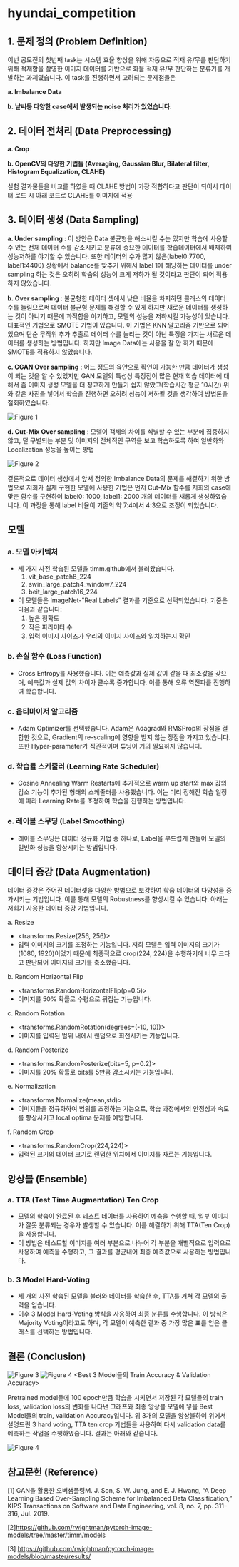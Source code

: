 # hyundai_competition


## 1. 문제 정의 (Problem Definition)

이번 공모전의 첫번째 task는 시스템 효율 향상을 위해 자동으로 적재 유/무를 판단하기 위해 적재함을 촬영한 이미지 데이터를 기반으로 화물 적재 유/무 판단하는 분류기를 개발하는 과제였습니다. 이 task를 진행하면서 고려되는 문제점들은 

**a. Imbalance Data**

**b. 날씨등 다양한 case에서 발생되는 noise 처리가 있었습니다.**

## 2. 데이터 전처리 (Data Preprocessing)

**a. Crop**

**b. OpenCV의 다양한 기법들 (Averaging, Gaussian Blur, Bilateral filter, Histogram Equalization, CLAHE)**

실험 결과물들을 비교를 하였을 때 CLAHE 방법이 가장 적합하다고 판단이 되어서 데이터 로드 시 아래 코드로 CLAHE를 이미지에 적용


## 3. 데이터 생성 (Data Sampling)

**a. Under sampling** : 이 방안은 Data 불균형을 해소시킬 수는 있지만 학습에 사용할 수 있는 전체 데이터 수를 감소시키고 분류에 중요한 데이터를 학습데이터에서 배제하여 성능저하를 야기할 수 있습니다. 또한 데이터의 수가 많지 않은(label0:7700, label1:4400) 상황에서 balance를 맞추기 위해서 label 1에 해당하는 데이터를 under sampling 하는 것은 오히려 학습의 성능이 크게 저하가 될 것이라고 판단이 되어 적용하지 않았습니다.

**b. Over sampling** : 불균형한 데이터 셋에서 낮은 비율을 차지하던 클래스의 데이터 수를 늘림으로써 데이터 불균형 문제를 해결할 수 있게 하지만 새로운 데이터를 생성하는 것이 아니기 때문에 과적합을 야기하고, 모델의 성능을 저하시킬 가능성이 있습니다. 대표적인 기법으로 SMOTE 기법이 있습니다. 이 기법은 KNN 알고리즘 기반으로 되어있으며 단순 무작위 추가 추출로 데이터 수를 늘리는 것이 아닌 특징을 가지는 새로운 데이터를 생성하는 방법입니다. 하지만 Image Data에는 사용을 잘 안 하기 때문에 SMOTE를 적용하지 않았습니다. 

**c. CGAN Over sampling** : 어느 정도의 육안으로 확인이 가능한 만큼 데이터가 생성이 되는 것을 알 수 있었지만 GAN 모델의 특성상 특징점이 많은 현재 학습 데이터에 대해서 좀 이미지 생성 모델을 더 정교하게 만들기 쉽지 않았고(학습시간 평균 10시간) 위와 같은 사진을 넣어서 학습을 진행하면 오히려 성능이 저하될 것을 생각하여 방법론을 철회하였습니다.

![Figure 1](/figure/CGAN.png)

**d. Cut-Mix Over sampling** : 모델이 객체의 차이를 식별할 수 있는 부분에 집중하지 않고, 덜 구별되는 부분 및 이미지의 전체적인 구역을 보고 학습하도록 하여 일반화와 Localization 성능을 높이는 방법

![Figure 2](/figure/custom_cutmix.png)

결론적으로 데이터 생성에서 앞서 정의한 Imbalance Data의 문제를 해결하기 위한 방법으로 저희가 실제 구현한 모델에 사용한 기법은 먼저 Cut-Mix 함수를 저희의 case에 맞춘 함수를 구현하여 label0: 1000, label1: 2000 개의 데이터를 새롭게 생성하였습니다. 이 과정을 통해 label 비율이 기존의 약 7:4에서 4:3으로 조정이 되었습니다. 


## 모델

### a. 모델 아키텍처
- 세 가지 사전 학습된 모델을 timm.github에서 불러왔습니다.
    1. vit_base_patch8_224
    2. swin_large_patch4_window7_224
    3. beit_large_patch16_224
- 이 모델들은 ImageNet-"Real Labels" 결과를 기준으로 선택되었습니다. 기준은 다음과 같습니다:
    1. 높은 정확도
    2. 작은 파라미터 수
    3. 입력 이미지 사이즈가 우리의 이미지 사이즈와 일치하는지 확인

### b. 손실 함수 (Loss Function)
- Cross Entropy를 사용했습니다. 이는 예측값과 실제 값이 같을 때 최소값을 갖으며, 예측값과 실제 값의 차이가 클수록 증가합니다. 이를 통해 오류 역전파를 진행하여 학습합니다.

### c. 옵티마이저 알고리즘
- Adam Optimizer를 선택했습니다. Adam은 Adagrad와 RMSProp의 장점을 결합한 것으로, Gradient의 re-scaling에 영향을 받지 않는 장점을 가지고 있습니다. 또한 Hyper-parameter가 직관적이며 튜닝이 거의 필요하지 않습니다.

### d. 학습률 스케줄러 (Learning Rate Scheduler)
- Cosine Annealing Warm Restarts에 추가적으로 warm up start와 max 값의 감소 기능이 추가된 형태의 스케줄러를 사용했습니다. 이는 미리 정해진 학습 일정에 따라 Learning Rate를 조정하여 학습을 진행하는 방법입니다.

### e. 레이블 스무딩 (Label Smoothing)
- 레이블 스무딩은 데이터 정규화 기법 중 하나로, Label을 부드럽게 만들어 모델의 일반화 성능을 향상시키는 방법입니다.


## 데이터 증강 (Data Augmentation)

데이터 증강은 주어진 데이터셋을 다양한 방법으로 보강하여 학습 데이터의 다양성을 증가시키는 기법입니다. 이를 통해 모델의 Robustness를 향상시킬 수 있습니다. 아래는 저희가 사용한 데이터 증강 기법입니다.

a. Resize
- <transforms.Resize(256, 256)>
- 입력 이미지의 크기를 조정하는 기능입니다. 저희 모델은 입력 이미지의 크기가 (1080, 1920)이었기 때문에 최종적으로 crop(224, 224)을 수행하기에 너무 크다고 판단되어 이미지의 크기를 축소했습니다.

b. Random Horizontal Flip
- <transforms.RandomHorizontalFlip(p=0.5)>
- 이미지를 50% 확률로 수평으로 뒤집는 기능입니다.

c. Random Rotation
- <transforms.RandomRotation(degrees=(-10, 10))>
- 이미지를 입력된 범위 내에서 랜덤으로 회전시키는 기능입니다.

d. Random Posterize
- <transforms.RandomPosterize(bits=5, p=0.2)>
- 이미지를 20% 확률로 bits를 5만큼 감소시키는 기능입니다.

e. Normalization
- <transforms.Normalize(mean,std)>
- 이미지들을 정규화하여 범위를 조정하는 기능으로, 학습 과정에서의 안정성과 속도를 향상시키고 local optima 문제를 예방합니다.

f. Random Crop
- <transforms.RandomCrop(224,224)>
- 입력된 크기의 데이터 크기로 랜덤한 위치에서 이미지를 자르는 기능입니다.


## 앙상블 (Ensemble)

### a. TTA (Test Time Augmentation) Ten Crop
- 모델의 학습이 완료된 후 테스트 데이터를 사용하여 예측을 수행할 때, 일부 이미지가 잘못 분류되는 경우가 발생할 수 있습니다. 이를 해결하기 위해 TTA(Ten Crop)을 사용합니다.
- 이 방법은 테스트할 이미지를 여러 부분으로 나누어 각 부분을 개별적으로 입력으로 사용하여 예측을 수행하고, 그 결과를 평균내어 최종 예측값으로 사용하는 방법입니다.

### b. 3 Model Hard-Voting
- 세 개의 사전 학습된 모델을 불러와 데이터를 학습한 후, TTA를 거쳐 각 모델의 출력을 얻습니다.
- 이후 3 Model Hard-Voting 방식을 사용하여 최종 분류를 수행합니다. 이 방식은 Majority Voting이라고도 하며, 각 모델이 예측한 결과 중 가장 많은 표를 얻은 클래스를 선택하는 방법입니다.


## 결론 (Conclusion)

![Figure 3](/figure/result_1.png)
![Figure 4](/figure/result_2.png)
<Best 3 Model들의 Train Accuracy & Validation Accuracy>

Pretrained model들에 100 epoch만큼 학습을 시키면서 저장된 각 모델들의 train loss, validation loss의 변화를 나타낸 그래프와 최종 앙상블 모델에 넣을 Best Model들의 train, validation Accuracy입니다. 
위 3개의 모델을 앙상블하여 위에서 설명드린 3 hard voting, TTA ten crop 기법들을 사용하여 다시 validation data를 예측하는 작업을 수행하였습니다. 결과는 아래와 같습니다. 

![Figure 4](/figure/experiment_result.png)


## 참고문헌 (Reference) 

[1] GAN을 활용한 오버샘플링M. J. Son, S. W. Jung, and E. J. Hwang, “A Deep Learning Based Over-Sampling Scheme for Imbalanced Data Classification,” KIPS Transactions on Software and Data Engineering, vol. 8, no. 7, pp. 311–316, Jul. 2019.

[2]https://github.com/rwightman/pytorch-image-models/tree/master/timm/models

[3] https://github.com/rwightman/pytorch-image-models/blob/master/results/




